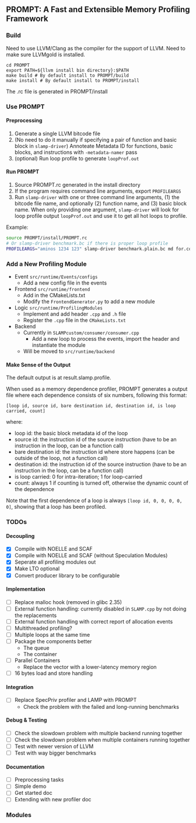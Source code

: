 ## PROMPT: A Fast and Extensible Memory Profiling Framework

### Build

Need to use LLVM/Clang as the compiler for the support of LLVM.
Need to make sure LLVMgold is installed.

```
cd PROMPT
export PATH=${llvm install bin directory}:$PATH
make build # By default install to PROMPT/build
make install # By default install to PROMPT/install
```

The .rc file is generated in PROMPT/install

### Use PROMPT

#### Preprocessing

1. Generate a single LLVM bitcode file
2. (No need to do it manually if specifying a pair of function and basic block in `slamp-driver`) Annoteate Metadata ID for functions, basic blocks, and instructions with `-metadata-namer` pass
3. (optional) Run loop profile to generate `loopProf.out`

#### Run PROMPT

1. Source PROMPT.rc generated in the install directory
2. If the program requires command line arguments, export `PROFILEARGS`
3. Run `slamp-driver` with one or three command line arguments, (1) the bitcode file name, and optionally (2) function name, and (3) basic block name. When only providing one argument, `slamp-driver` will look for loop profile output `loopProf.out` and use it to get all hot loops to profile.

Example:
```bash
source PROMPT/install/PROMPT.rc
# Or slamp-driver benchmark.bc if there is proper loop profile
PROFILEARGS="aminos 1234 123" slamp-driver benchmark.plain.bc md for.cond219
```

### Add a New Profiling Module

- Event `src/runtime/Events/configs`
  - Add a new config file in the events
- Frontend `src/runtime/frontend`
  - Add in the CMakeLists.txt
  - Modify the `FrontendGenerator.py` to add a new module
- Logic `src/runtime/ProfilingModules`
  - Implement and add header `.cpp` and `.h` file
  - Register the `.cpp` file in the `CMakeLists.txt`
- Backend
  - Currently in `SLAMPcustom/consumer/consumer.cpp`
    - Add a new loop to process the events, import the header and instantiate the module
  - Will be moved to `src/runtime/backend`

#### Make Sense of the Output

The default output is at result.slamp.profile.

When used as a memory dependence profiler, PROMPT generates a output file where each dependence consists of six numbers, following this format:
```
[loop id, source id, bare destination id, destination id, is loop carried, count]
```

where:

- loop id: the basic block metadata id of the loop
- source id: the instruction id of the source instruction (have to be an instruction in the loop, can be a function call)
- bare destination id: the instruction id where store happens (can be outside of the loop, not a function call)
- destination id: the instruction id of the source instruction (have to be an instruction in the loop, can be a function call)
- is loop carried: 0 for intra-iteration; 1 for loop-carried
- count: always 1 if counting is turned off, otherwise the dynamic count of the dependence

Note that the first dependence of a loop is always `[loop id, 0, 0, 0, 0, 0]`, showing that a loop has been profiled.

### TODOs

#### Decoupling
- [x] Compile with NOELLE and SCAF
- [x] Compile with NOELLE and SCAF (without Speculation Modules)
- [x] Seperate all profiling modules out
- [x] Make LTO optional
- [x] Convert producer library to be configurable

#### Implementation
- [ ] Replace malloc hook (removed in glibc 2.35)
- [ ] External function handling: currently disabled in `SLAMP.cpp` by not doing the replacements
- [ ] External function handling with correct report of allocation events
- [ ] Multithreaded profiling?
- [ ] Multiple loops at the same time
- [ ] Package the components better
    - The queue
    - The container
- [ ] Parallel Containers
    - Replace the vector with a lower-latency memory region
- [ ] 16 bytes load and store handling

#### Integration
- [ ] Replace SpecPriv profiler and LAMP with PROMPT
    - Check the problem with the failed and long-running benchmarks

#### Debug & Testing
- [ ] Check the slowdown problem with multiple backend running together
- [ ] Check the slowdown problem when multiple containers running together
- [ ] Test with newer version of LLVM
- [ ] Test with way bigger benchmarks

#### Documentation
- [ ] Preprocessing tasks
- [ ] Simple demo
- [ ] Get started doc
- [ ] Extending with new profiler doc

### Modules

